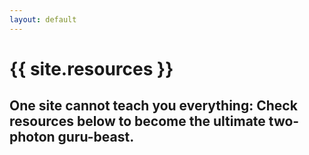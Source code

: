 ```yaml
---
layout: default
---
```

# {{ site.resources }}
## One site cannot teach you everything: Check resources below to become the ultimate two-photon guru-beast.

